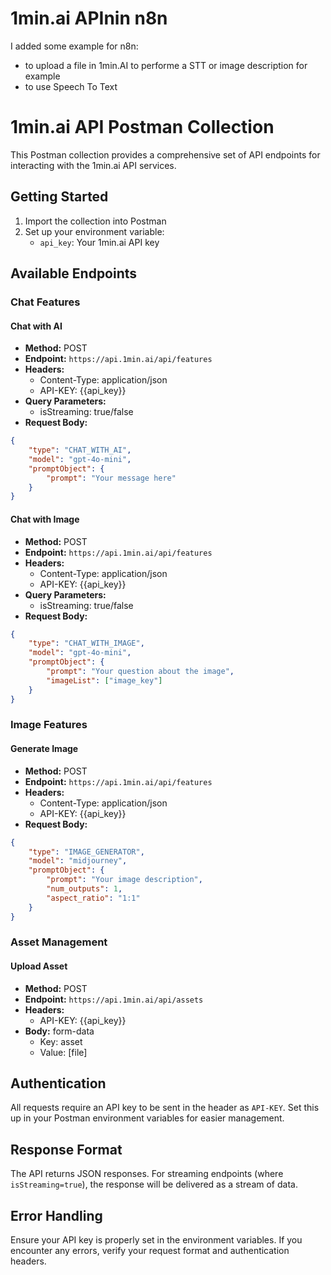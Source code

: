 # 1min.ai APInin n8n
I added some example for n8n:
- to upload a file in 1min.AI to performe a STT or image description for example
- to use Speech To Text

  
# 1min.ai API Postman Collection

This Postman collection provides a comprehensive set of API endpoints for interacting with the 1min.ai API services.

## Getting Started

1. Import the collection into Postman
2. Set up your environment variable:
   - `api_key`: Your 1min.ai API key

## Available Endpoints

### Chat Features

#### Chat with AI
- **Method:** POST
- **Endpoint:** `https://api.1min.ai/api/features`
- **Headers:**
  - Content-Type: application/json
  - API-KEY: {{api_key}}
- **Query Parameters:**
  - isStreaming: true/false
- **Request Body:**
```json
{
    "type": "CHAT_WITH_AI",
    "model": "gpt-4o-mini",
    "promptObject": {
        "prompt": "Your message here"
    }
}
```

#### Chat with Image
- **Method:** POST
- **Endpoint:** `https://api.1min.ai/api/features`
- **Headers:**
  - Content-Type: application/json
  - API-KEY: {{api_key}}
- **Query Parameters:**
  - isStreaming: true/false
- **Request Body:**
```json
{
    "type": "CHAT_WITH_IMAGE",
    "model": "gpt-4o-mini",
    "promptObject": {
        "prompt": "Your question about the image",
        "imageList": ["image_key"]
    }
}
```

### Image Features

#### Generate Image
- **Method:** POST
- **Endpoint:** `https://api.1min.ai/api/features`
- **Headers:**
  - Content-Type: application/json
  - API-KEY: {{api_key}}
- **Request Body:**
```json
{
    "type": "IMAGE_GENERATOR",
    "model": "midjourney",
    "promptObject": {
        "prompt": "Your image description",
        "num_outputs": 1,
        "aspect_ratio": "1:1"
    }
}
```

### Asset Management

#### Upload Asset
- **Method:** POST
- **Endpoint:** `https://api.1min.ai/api/assets`
- **Headers:**
  - API-KEY: {{api_key}}
- **Body:** form-data
  - Key: asset
  - Value: [file]

## Authentication

All requests require an API key to be sent in the header as `API-KEY`. Set this up in your Postman environment variables for easier management.

## Response Format

The API returns JSON responses. For streaming endpoints (where `isStreaming=true`), the response will be delivered as a stream of data.

## Error Handling

Ensure your API key is properly set in the environment variables. If you encounter any errors, verify your request format and authentication headers. 
